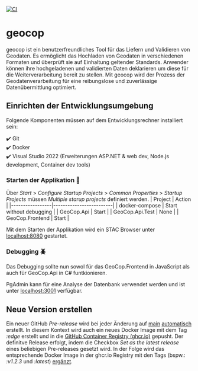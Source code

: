 [![CI](https://github.com/GeoWerkstatt/geocop/actions/workflows/ci.yml/badge.svg?branch=main)](https://github.com/GeoWerkstatt/geocop/actions/workflows/ci.yml)

# geocop

geocop ist ein benutzerfreundliches Tool für das Liefern und Validieren von Geodaten. Es ermöglicht das Hochladen von Geodaten in verschiedenen Formaten und überprüft sie auf Einhaltung geltender Standards. Anwender können ihre hochgeladenen und validierten Daten deklarieren um diese für die Weiterverarbeitung bereit zu stellen. Mit geocop wird der Prozess der Geodatenverarbeitung für eine reibungslose und zuverlässige Datenübermittlung optimiert.

## Einrichten der Entwicklungsumgebung

Folgende Komponenten müssen auf dem Entwicklungsrechner installiert sein:

✔️ Git  
✔️ Docker  
✔️ Visual Studio 2022 (Erweiterungen ASP.NET & web dev, Node.js development, Container dev tools)

### Starten der Applikation 🚀

Über _Start_ > _Configure Startup Projects_ > _Common Properties_ > _Startup Projects_ müssen _Multiple starup projects_ definiert werden.
| Project | Action |
|-----------------|-------------------------|
| docker-compose | Start without debugging |
| GeoCop.Api | Start |
| GeoCop.Api.Test | None |
| GeoCop.Frontend | Start |

Mit dem Starten der Applikation wird ein STAC Browser unter [localhost:8080](https://localhost:8080/) gestartet.

### Debugging 🪲

Das Debugging sollte nun sowol für das GeoCop.Frontend in JavaScript als auch für GeoCop.Api in C# funtkionieren.

PgAdmin kann für eine Analyse der Datenbank verwendet werden und ist unter [localhost:3001](http://localhost:3001/) verfügbar.

## Neue Version erstellen

Ein neuer GitHub _Pre-release_ wird bei jeder Änderung auf [main](https://github.com/GeoWerkstatt/geocop) [automatisch](./.github/workflows/pre-release.yml) erstellt. In diesem Kontext wird auch ein neues Docker Image mit dem Tag _:edge_ erstellt und in die [GitHub Container Registry (ghcr.io)](https://github.com/geowerkstatt/geocop/pkgs/container/geocop) gepusht. Der definitve Release erfolgt, indem die Checkbox _Set as the latest release_ eines beliebigen Pre-releases gesetzt wird. In der Folge wird das entsprechende Docker Image in der ghcr.io Registry mit den Tags (bspw.: _:v1.2.3_ und _:latest_) [ergänzt](./.github/workflows/release.yml).
